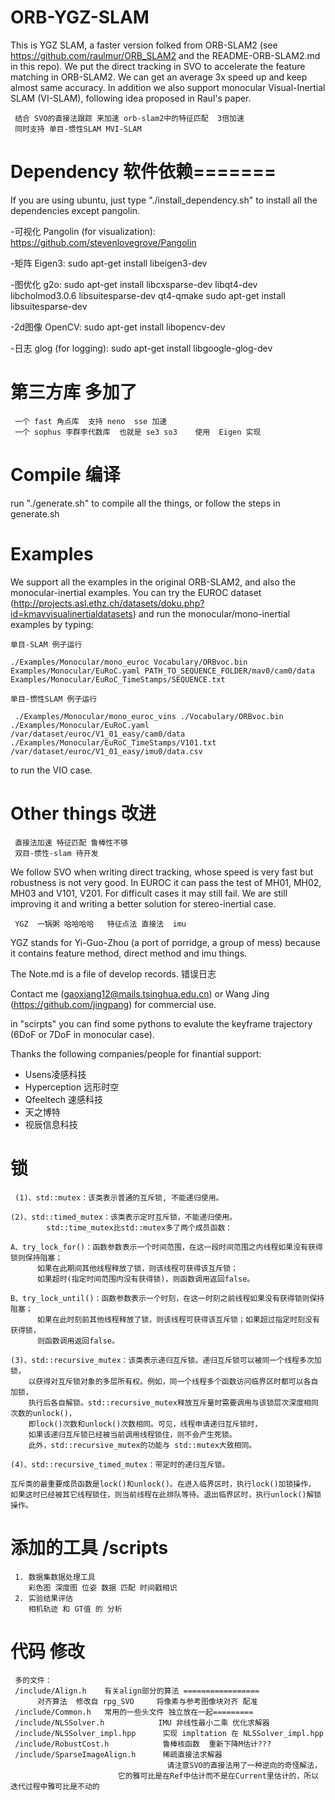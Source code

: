 # ORB-YGZ-SLAM
This is YGZ SLAM, a faster version folked from ORB-SLAM2 (see https://github.com/raulmur/ORB_SLAM2 and the README-ORB-SLAM2.md in this repo). We put the direct tracking in SVO to accelerate the feature matching in ORB-SLAM2. We can get an average 3x speed up and keep almost same accuracy. In addition we also support monocular Visual-Inertial SLAM (VI-SLAM), following idea proposed in Raul's paper.

     结合 SVO的直接法跟踪 来加速 orb-slam2中的特征匹配  3倍加速
     同时支持 单目-惯性SLAM MVI-SLAM

# Dependency  软件依赖=======
If you are using ubuntu, just type "./install_dependency.sh" to install all the dependencies except pangolin.

-可视化   Pangolin (for visualization): https://github.com/stevenlovegrove/Pangolin 

-矩阵     Eigen3: sudo apt-get install libeigen3-dev

-图优化   g2o: sudo apt-get install libcxsparse-dev libqt4-dev libcholmod3.0.6 libsuitesparse-dev qt4-qmake 
          sudo apt-get install libsuitesparse-dev

-2d图像   OpenCV: sudo apt-get install libopencv-dev

-日志     glog (for logging): sudo apt-get install libgoogle-glog-dev


# 第三方库 多加了
     一个 fast 角点库  支持 neno  sse 加速
     一个 sophus 李群李代数库  也就是 se3 so3    使用  Eigen 实现

# Compile  编译
run "./generate.sh" to compile all the things, or follow the steps in generate.sh

# Examples
We support all the examples in the original ORB-SLAM2, 
and also the monocular-inertial examples. 
You can try the EUROC dataset (http://projects.asl.ethz.ch/datasets/doku.php?id=kmavvisualinertialdatasets) and
run the monocular/mono-inertial examples by 
typing:

    单目-SLAM 例子运行

```
./Examples/Monocular/mono_euroc Vocabulary/ORBvoc.bin Examples/Monocular/EuRoC.yaml PATH_TO_SEQUENCE_FOLDER/mav0/cam0/data Examples/Monocular/EuRoC_TimeStamps/SEQUENCE.txt 
```

    单目-惯性SLAM 例子运行
```
 ./Examples/Monocular/mono_euroc_vins ./Vocabulary/ORBvoc.bin ./Examples/Monocular/EuRoC.yaml /var/dataset/euroc/V1_01_easy/cam0/data ./Examples/Monocular/EuRoC_TimeStamps/V101.txt /var/dataset/euroc/V1_01_easy/imu0/data.csv
```

to run the VIO case.

# Other things  改进
     直接法加速 特征匹配 鲁棒性不够
     双目-惯性-slam 待开发
     
We follow SVO when writing direct tracking, whose speed is very fast but robustness is not very good. 
In EUROC it can pass the test of MH01, MH02, MH03 and V101, V201. 
For difficult cases it may still fail. 
We are still improving it and writing a better solution for stereo-inertial case.

     YGZ  一锅粥 哈哈哈哈   特征点法 直接法  imu
      
YGZ stands for Yi-Guo-Zhou (a port of porridge, a group of mess) because it contains feature method, direct method and imu things.

The Note.md is a file of develop records.  错误日志

Contact me (gaoxiang12@mails.tsinghua.edu.cn) or Wang Jing (https://github.com/jingpang) for commercial use.

in "scirpts" you can find some pythons to evalute the keyframe trajectory (6DoF or 7DoF in monocular case).

Thanks the following companies/people for finantial support:

- Usens凌感科技
- Hyperception 远形时空
- Qfeeltech 速感科技
- 天之博特
- 视辰信息科技

#  锁

     (1)、std::mutex：该类表示普通的互斥锁, 不能递归使用。

	(2)、std::timed_mutex：该类表示定时互斥锁，不能递归使用。
	        std::time_mutex比std::mutex多了两个成员函数：

	A、try_lock_for()：函数参数表示一个时间范围，在这一段时间范围之内线程如果没有获得锁则保持阻塞；
	      如果在此期间其他线程释放了锁，则该线程可获得该互斥锁；
	      如果超时(指定时间范围内没有获得锁)，则函数调用返回false。

	B、try_lock_until()：函数参数表示一个时刻，在这一时刻之前线程如果没有获得锁则保持阻塞；
	      如果在此时刻前其他线程释放了锁，则该线程可获得该互斥锁；如果超过指定时刻没有获得锁，
	      则函数调用返回false。

	(3)、std::recursive_mutex：该类表示递归互斥锁。递归互斥锁可以被同一个线程多次加锁，
		以获得对互斥锁对象的多层所有权。例如，同一个线程多个函数访问临界区时都可以各自加锁，
		执行后各自解锁。std::recursive_mutex释放互斥量时需要调用与该锁层次深度相同次数的unlock()，
		即lock()次数和unlock()次数相同。可见，线程申请递归互斥锁时，
		如果该递归互斥锁已经被当前调用线程锁住，则不会产生死锁。
		此外，std::recursive_mutex的功能与 std::mutex大致相同。

	(4)、std::recursive_timed_mutex：带定时的递归互斥锁。

	互斥类的最重要成员函数是lock()和unlock()。在进入临界区时，执行lock()加锁操作，
	如果这时已经被其它线程锁住，则当前线程在此排队等待。退出临界区时，执行unlock()解锁操作。
# 添加的工具  /scripts
	 1. 数据集数据处理工具 
	    彩色图 深度图 位姿 数据 匹配 时间戳相识
	 2. 实验结果评估
	    相机轨迹 和 GT值 的 分析


# 代码 修改
     多的文件：
     /include/Align.h    有关align部分的算法 =================
          对齐算法  修改自 rpg_SVO     将像素与参考图像块对齐 配准
     /include/Common.h   常用的一些头文件 独立放在一起=========
     /include/NLSSolver.h            IMU 非线性最小二乘 优化求解器
     /include/NLSSolver_impl.hpp      实现 impltation 在 NLSSolver_impl.hpp
     /include/RobustCost.h            鲁棒核函数  重新下降M估计???
     /include/SparseImageAlign.h      稀疏直接法求解器
                                       请注意SVO的直接法用了一种逆向的奇怪解法，
                            它的雅可比是在Ref中估计而不是在Current里估计的，所以迭代过程中雅可比是不动的
     


